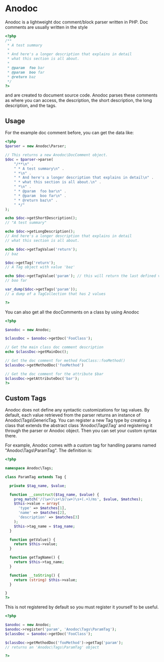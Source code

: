Anodoc
======

Anodoc is a lightweight doc comment/block parser written in
PHP. Doc comments are usually written in the style

```php
<?php
/**
 * A test summary
 *
 * And here's a longer description that explains in detail
 * what this section is all about.
 *
 * @param  foo bar
 * @param  boo far
 * @return baz
 */
?>
```

and are created to document source code. Anodoc parses these
comments as where you can access, the description, the short
description, the long description, and the tags.


Usage
-----
For the example doc comment before, you can get the data
like:

```php
<?php
$parser = new Anodoc\Parser;

// This returns a new Anodoc\DocComment object.
$doc = $parser->parse(
	"/**\n" .
	" * A test summary\n" .
	" *\n" .
	" * And here's a longer description that explains in detail\n" .
	" * what this section is all about.\n" .
	" *\n" .
	" * @param  foo bar\n" .
	" * @param  boo far\n" .
	" * @return baz\n" .
	" */"
);

echo $doc->getShortDescription();
// "A test summary"

echo $doc->getLongDescription();
// And here's a longer description that explains in detail
// what this section is all about.

echo $doc->getTagValue('return');
// baz

$doc->getTag('return');
// A Tag object with value 'baz'

echo $doc->getTagValue('param'); // this will return the last defined value
// boo far

var_dump($doc->getTags('param'));
// a dump of a TagCollection that has 2 values

?>
```

You can also get all the docComments on a class by
using Anodoc

```php
<?php

$anodoc = new Anodoc;

$classDoc = $anodoc->getDoc('FooClass');

// Get the main class doc comment description
echo $classDoc->getMainDoc();

// Get the doc comment for method FooClass::fooMethod()
$classDoc->getMethodDoc('fooMethod')

// Get the doc comment for the attribute $bar
$classDoc->getAttributeDoc('bar');
?>
```

Custom Tags
-----------

Anodoc does not define any syntactic customizations for
tag values. By default, each value retrieved from the parser
returns an instance of Anodoc\Tags\GenericTag. You can
register a new Tag type by creating a class that extends
the abstract class 'Anodoc\Tags\Tag' and registering it
through the parser or Anodoc object. Then you can set your
custom syntax there.

For example, Anodoc comes with a custom tag for handling
params named "Anodoc\Tags\ParamTag". The definition is:

```php
<?php

namespace Anodoc\Tags;

class ParamTag extends Tag {

  private $tag_name, $value;

  function __construct($tag_name, $value) {
    preg_match('/(\w+)\s+\$(\w+)\s+(.+)/ms', $value, $matches);
    $this->value = array(
      'type' => $matches[1],
      'name' => $matches[2],
      'description' => $matches[3]
    );
    $this->tag_name = $tag_name;
  }

  function getValue() {
    return $this->value;
  }

  function getTagName() {
    return $this->tag_name;
  }

  function __toString() {
    return (string) $this->value;
  }

}
?>
```
This is not registered by default so you must register it
yourself to be useful.

```php
<?php

$anodoc = new Anodoc;
$anodoc->register('param', 'Anodoc\Tags\ParamTag');
$classDoc = $anodoc->getDoc('FooClass');

$classDoc->getMethodDoc('fooMethod')->getTag('param');
// returns an 'Anodoc\Tags\ParamTag' object

?>
```
